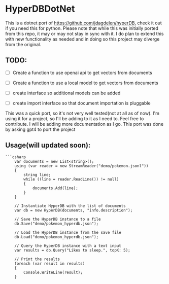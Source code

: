 # HyperDBDotNet
This is a dotnet port of https://github.com/jdagdelen/hyperDB, check it out if you need this for python.
Please note that while this was initially ported from this repo,  it may or may not stay in sync with it.  I do plan to extend this with new functionality as needed and in doing so this project may diverge from the original.

## TODO:

 - [ ] Create a function to use openai api to get vectors from documents
 - [ ] Create a function to use a local model to get vectors from documents
 - [ ] create interface so additional models can be added
 - [ ] create import interface so that document importation is pluggable


This was a quick port, so it's not very well tested(not at all as of now). I'm using it for a project, so I'll be adding to it as I need to. Feel free to contribute.
I will be adding more documentation as I go.
This port was done by asking gpt4 to port the project

## Usage(will updated soon):

    ```csharp
        var documents = new List<string>();
        using (var reader = new StreamReader("demo/pokemon.jsonl"))
        {
            string line;
            while ((line = reader.ReadLine()) != null)
            {
                documents.Add(line);
            }
        }

        // Instantiate HyperDB with the list of documents
        var db = new HyperDB(documents, "info.description");

        // Save the HyperDB instance to a file
        db.Save("demo/pokemon_hyperdb.json");

        // Load the HyperDB instance from the save file
        db.Load("demo/pokemon_hyperdb.json");

        // Query the HyperDB instance with a text input
        var results = db.Query("Likes to sleep.", topK: 5);

        // Print the results
        foreach (var result in results)
        {
            Console.WriteLine(result);
        }
```


